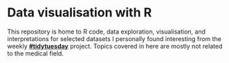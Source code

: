 # Data visualisation with R

This repository is home to R code, data exploration, visualisation, and interpretations for selected datasets I personally found interesting from the weekly [__#tidytuesday__](https://github.com/rfordatascience/tidytuesday) project. Topics covered in here are mostly not related to the medical field.
